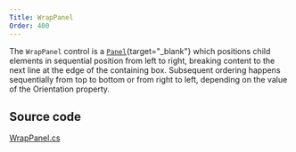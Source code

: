 ```yaml
---
Title: WrapPanel
Order: 400
---
```

The `WrapPanel` control is a [`Panel`](/docs/controls/panel){target="_blank"} which positions child elements in sequential position from left to right, breaking content to the next line at the edge of the containing box. Subsequent ordering happens sequentially from top to bottom or from right to left, depending on the value of the Orientation property. 

## Source code
[WrapPanel.cs](https://github.com/AvaloniaUI/Avalonia/blob/master/src/Avalonia.Controls/WrapPanel.cs)
